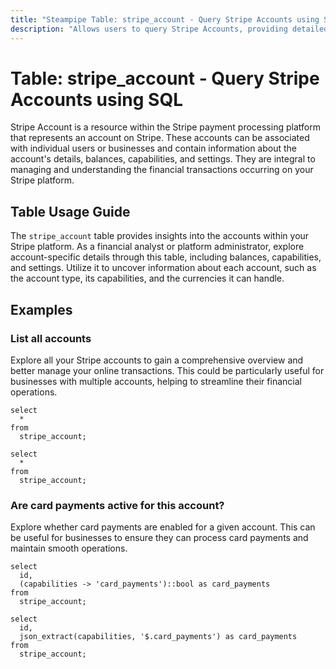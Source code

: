 ```yaml
---
title: "Steampipe Table: stripe_account - Query Stripe Accounts using SQL"
description: "Allows users to query Stripe Accounts, providing detailed information about the accounts associated with your Stripe platform."
---
```


# Table: stripe_account - Query Stripe Accounts using SQL

Stripe Account is a resource within the Stripe payment processing platform that represents an account on Stripe. These accounts can be associated with individual users or businesses and contain information about the account's details, balances, capabilities, and settings. They are integral to managing and understanding the financial transactions occurring on your Stripe platform.

## Table Usage Guide

The `stripe_account` table provides insights into the accounts within your Stripe platform. As a financial analyst or platform administrator, explore account-specific details through this table, including balances, capabilities, and settings. Utilize it to uncover information about each account, such as the account type, its capabilities, and the currencies it can handle.

## Examples

### List all accounts
Explore all your Stripe accounts to gain a comprehensive overview and better manage your online transactions. This could be particularly useful for businesses with multiple accounts, helping to streamline their financial operations.

```sql+postgres
select
  *
from
  stripe_account;
```

```sql+sqlite
select
  *
from
  stripe_account;
```

### Are card payments active for this account?
Explore whether card payments are enabled for a given account. This can be useful for businesses to ensure they can process card payments and maintain smooth operations.

```sql+postgres
select
  id,
  (capabilities -> 'card_payments')::bool as card_payments
from
  stripe_account;
```

```sql+sqlite
select
  id,
  json_extract(capabilities, '$.card_payments') as card_payments
from
  stripe_account;
```